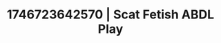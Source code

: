 ---
categories:
- Elegant fetish
- Flushed cheeks
- AI-generated
- Gothic romance
- Kinky fairytales
- ASMR
- Cosplay
- Creative kink
image: /assets/images/1746723642570.webp
layout: post
seo:
  description: Featured content with artistic ABDL Play, Scat Fetish. HD images available.
  keywords: ABDL Play, Scat Fetish
  og_image: /assets/images/1746723642570.webp
  schema_type: VisualArtwork
tags:
- ABDL Play
- Scat Fetish
- '#1746723642570'
title: 1746723642570 | Scat Fetish ABDL Play
---